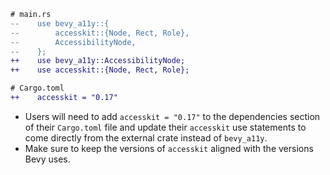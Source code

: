 ```diff
# main.rs
--    use bevy_a11y::{
--        accesskit::{Node, Rect, Role},
--        AccessibilityNode,
--    };
++    use bevy_a11y::AccessibilityNode;
++    use accesskit::{Node, Rect, Role};

# Cargo.toml
++    accesskit = "0.17"
```

- Users will need to add `accesskit = "0.17"` to the dependencies section of their `Cargo.toml` file and update their `accesskit` use statements to come directly from the external crate instead of `bevy_a11y`.
- Make sure to keep the versions of `accesskit` aligned with the versions Bevy uses.

